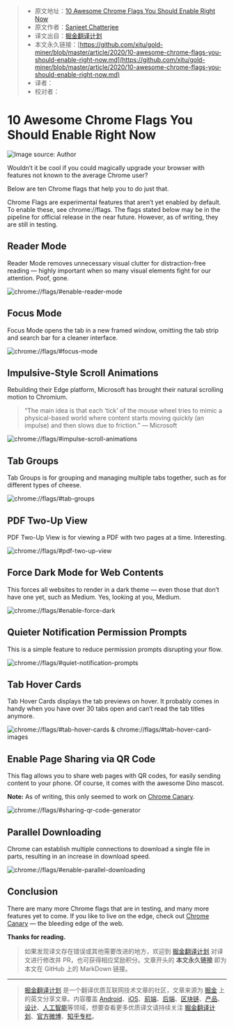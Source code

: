 > * 原文地址：[10 Awesome Chrome Flags You Should Enable Right Now](https://medium.com/better-programming/10-awesome-chrome-flags-you-should-enable-right-now-2684e4518cb5)
> * 原文作者：[Sanjeet Chatterjee](https://medium.com/@thesanjeetc)
> * 译文出自：[掘金翻译计划](https://github.com/xitu/gold-miner)
> * 本文永久链接：[https://github.com/xitu/gold-miner/blob/master/article/2020/10-awesome-chrome-flags-you-should-enable-right-now.md](https://github.com/xitu/gold-miner/blob/master/article/2020/10-awesome-chrome-flags-you-should-enable-right-now.md)
> * 译者：
> * 校对者：

# 10 Awesome Chrome Flags You Should Enable Right Now

![Image source: Author](https://cdn-images-1.medium.com/max/4480/1*nnoOXTFecfO8aW0LqCaN5w.png)

Wouldn’t it be cool if you could magically upgrade your browser with features not known to the average Chrome user?

Below are ten Chrome flags that help you to do just that.

Chrome Flags are experimental features that aren’t yet enabled by default. To enable these, see chrome://flags. The flags stated below may be in the pipeline for official release in the near future. However, as of writing, they are still in testing.

## Reader Mode

Reader Mode removes unnecessary visual clutter for distraction-free reading — highly important when so many visual elements fight for our attention. Poof, gone.

![chrome://flags/#enable-reader-mode](https://cdn-images-1.medium.com/max/2000/0*TkZOJVvj8nX1dh9c.gif)

## Focus Mode

Focus Mode opens the tab in a new framed window, omitting the tab strip and search bar for a cleaner interface.

![chrome://flags/#focus-mode](https://cdn-images-1.medium.com/max/2000/0*HTBhDshB0IkpRZo5.gif)

## Impulsive-Style Scroll Animations

Rebuilding their Edge platform, Microsoft has brought their natural scrolling motion to Chromium.

> “The main idea is that each ‘tick’ of the mouse wheel tries to mimic a physical-based world where content starts moving quickly (an impulse) and then slows due to friction.” — Microsoft

![chrome://flags/#impulse-scroll-animations](https://cdn-images-1.medium.com/max/2000/0*mTrSM7M_NaV4CUCw.gif)

## Tab Groups

Tab Groups is for grouping and managing multiple tabs together, such as for different types of cheese.

![chrome://flags/#tab-groups](https://cdn-images-1.medium.com/max/2000/0*7OEk4z2uvyg8MO3f.gif)

## PDF Two-Up View

PDF Two-Up View is for viewing a PDF with two pages at a time. Interesting.

![chrome://flags/#pdf-two-up-view](https://cdn-images-1.medium.com/max/2000/0*ostaBsHvTlU70wbN.gif)

## Force Dark Mode for Web Contents

This forces all websites to render in a dark theme — even those that don’t have one yet, such as Medium. Yes, looking at you, Medium.

![chrome://flags/#enable-force-dark](https://cdn-images-1.medium.com/max/2000/0*D5u7w-98tffTZ-Ma.gif)

## Quieter Notification Permission Prompts

This is a simple feature to reduce permission prompts disrupting your flow.

![chrome://flags/#quiet-notification-prompts](https://cdn-images-1.medium.com/max/2000/0*vY-Jg_mSlk2hLCUs)

## Tab Hover Cards

Tab Hover Cards displays the tab previews on hover. It probably comes in handy when you have over 30 tabs open and can’t read the tab titles anymore.

![chrome://flags/#tab-hover-cards **&** chrome://flags/#tab-hover-card-images](https://cdn-images-1.medium.com/max/2000/0*G_0Ja03m0pykQWBS.gif)

## Enable Page Sharing via QR Code

This flag allows you to share web pages with QR codes, for easily sending content to your phone. Of course, it comes with the awesome Dino mascot.

**Note:** As of writing, this only seemed to work on [Chrome Canary](https://www.google.com/intl/en_uk/chrome/canary/).

![chrome://flags/#sharing-qr-code-generator](https://cdn-images-1.medium.com/max/2000/0*IzzgdVlhQKN01eqG.gif)

## Parallel Downloading

Chrome can establish multiple connections to download a single file in parts, resulting in an increase in download speed.

![chrome://flags/#enable-parallel-downloading](https://cdn-images-1.medium.com/max/2000/1*e1CZu3rjlntGfMW-3QE-Zg.png)

## Conclusion

There are many more Chrome flags that are in testing, and many more features yet to come. If you like to live on the edge, check out [Chrome Canary](https://www.google.com/chrome/canary/) — the bleeding edge of the web.

**Thanks for reading.**

> 如果发现译文存在错误或其他需要改进的地方，欢迎到 [掘金翻译计划](https://github.com/xitu/gold-miner) 对译文进行修改并 PR，也可获得相应奖励积分。文章开头的 **本文永久链接** 即为本文在 GitHub 上的 MarkDown 链接。

---

> [掘金翻译计划](https://github.com/xitu/gold-miner) 是一个翻译优质互联网技术文章的社区，文章来源为 [掘金](https://juejin.im) 上的英文分享文章。内容覆盖 [Android](https://github.com/xitu/gold-miner#android)、[iOS](https://github.com/xitu/gold-miner#ios)、[前端](https://github.com/xitu/gold-miner#前端)、[后端](https://github.com/xitu/gold-miner#后端)、[区块链](https://github.com/xitu/gold-miner#区块链)、[产品](https://github.com/xitu/gold-miner#产品)、[设计](https://github.com/xitu/gold-miner#设计)、[人工智能](https://github.com/xitu/gold-miner#人工智能)等领域，想要查看更多优质译文请持续关注 [掘金翻译计划](https://github.com/xitu/gold-miner)、[官方微博](http://weibo.com/juejinfanyi)、[知乎专栏](https://zhuanlan.zhihu.com/juejinfanyi)。
